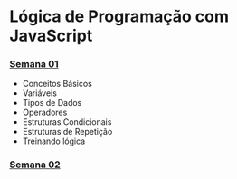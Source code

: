 # Lógica de Programação com JavaScript


### [Semana 01](https://github.com/lorena-rabelo/javascript-reprograma/tree/master/01-javascript)
* Conceitos Básicos
* Variáveis
* Tipos de Dados
* Operadores
* Estruturas Condicionais
* Estruturas de Repetição
* Treinando lógica
### [Semana 02](https://github.com/lorena-rabelo/javascript-reprograma/tree/master/semana-02)
